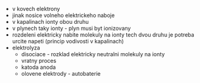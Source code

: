 - v kovech elektrony
- jinak nosice volneho elektrickeho naboje
- v kapalinach ionty obou druhu
- v plynech taky ionty - plyn musi byt ionizovany
- rozdeleni elektricky nabite molekuly na ionty tech dvou druhu je potreba urcite napeti (princip vodivosti v kapalinach)
- elektrolyza
	- disociace - rozklad elektricky neutralni molekuly na ionty
	- vratny proces
	- katoda anoda
	- olovene elektrody - autobaterie